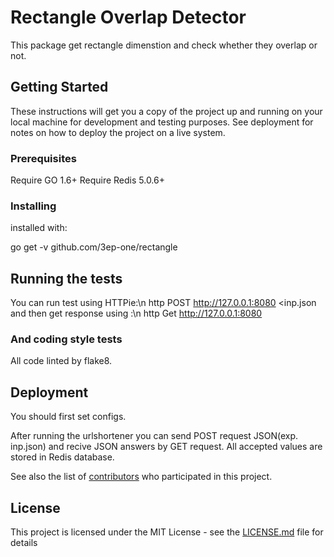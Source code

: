 # Rectangle Overlap Detector

This package get rectangle dimenstion and check whether they overlap or not.

## Getting Started

These instructions will get you a copy of the project up and running on your local machine for development and testing purposes. See deployment for notes on how to deploy the project on a live system.

### Prerequisites

Require GO 1.6+
Require Redis 5.0.6+



### Installing

installed with:

go get -v github.com/3ep-one/rectangle


## Running the tests

You can run test using HTTPie:\n
  http POST http://127.0.0.1:8080 <inp.json
and then get response using :\n
  http Get http://127.0.0.1:8080



### And coding style tests

All code linted by flake8.

## Deployment
You should first set configs.


After running the urlshortener you can send POST request JSON(exp. inp.json) and recive JSON answers by GET request.
All accepted values are stored in Redis database.

See also the list of [contributors](https://github.com/your/project/contributors) who participated in this project.

## License

This project is licensed under the MIT License - see the [LICENSE.md](LICENSE.md) file for details
